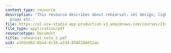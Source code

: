 ```yaml
---
content_type: resource
description: 'This resource describes about rehearsal: set design, lights, sounds,
  props etc.'
file: https://ol-ocw-studio-app-production.s3.amazonaws.com/courses/21m-873-theater-arts-topics-fall-2004-january-iap-2005/e302e9826bad6c16a2348504388d12ae_rehearsal_note_2.pdf
file_type: application/pdf
resourcetype: Document
title: rehearsal_note_2.pdf
uid: e302e982-6bad-6c16-a234-8504388d12ae
---
```

